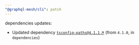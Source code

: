 ```yaml
---
"@graphql-mesh/cli": patch
---
```

dependencies updates:
  - Updated dependency [`tsconfig-paths@4.1.1` ↗︎](https://www.npmjs.com/package/tsconfig-paths/v/4.1.1) (from `4.1.0`, in `dependencies`)
